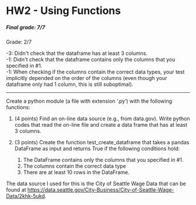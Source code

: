 # HW2 - Using Functions

##### Final grade: 7/7   


Grade: 2/7

-3: Didn't check that the dataframe has at least 3 columns.   
-1: Didn't check that  the dataframe contains only the columns that you specified in #1.     
-1: When checking if the columns contain the correct data types, your test implicitly depended on the order of the columns (even though your dataframe only had 1 column, this is still suboptimal).   

-----


Create a python module (a file with extension ‘.py’) with the following functions:

1. (4 points) Find an on-line data source (e.g., from data.gov). Write python codes that read the on-line file and create a data frame that has at least 3 columns.

1. (3 points) Create the function test_create_dataframe that takes a pandas DataFrame as input and returns True if the following conditions hold:

   1. The DataFrame contains only the columns that you specified in #1.
   1. The columns contain the correct data type
   1. There are at least 10 rows in the DataFrame.

The data source I used for this is the City of Seattle Wage Data that can be found at https://data.seattle.gov/City-Business/City-of-Seattle-Wage-Data/2khk-5ukd.
